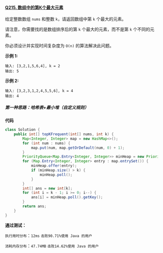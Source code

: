 #### [Q215. 数组中的第K个最大元素](https://leetcode.cn/problems/kth-largest-element-in-an-array/?envType=study-plan-v2&envId=top-100-liked)

给定整数数组 `nums` 和整数 `k`，请返回数组中第 `k` 个最大的元素。

请注意，你需要找的是数组排序后的第 `k` 个最大的元素，而不是第 `k` 个不同的元素。

你必须设计并实现时间复杂度为 `O(n)` 的算法解决此问题。

 

**示例 1:**

```
输入: [3,2,1,5,6,4], k = 2
输出: 5
```

**示例 2:**

```
输入: [3,2,3,1,2,4,5,5,6], k = 4
输出: 4
```

 

##### 第一种思路：哈希表+最小堆（自定义规则）

**代码**

```java
class Solution {
    public int[] topKFrequent(int[] nums, int k) {
        Map<Integer, Integer> map = new HashMap<>();
        for (int num : nums) {
            map.put(num, map.getOrDefault(num, 0) + 1);
        }
        PriorityQueue<Map.Entry<Integer, Integer>> minHeap = new PriorityQueue<>((a, b) -> a.getValue() - b.getValue());
        for (Map.Entry<Integer, Integer> entry : map.entrySet()) {
            minHeap.offer(entry);
            if (minHeap.size() > k) {
                minHeap.poll();
            }
        }
        int[] ans = new int[k];
        for (int i = k - 1; i >= 0; i--) {
            ans[i] = minHeap.poll().getKey();
        }
        return ans;
    }
}
```

**通过测试：**

`执行用时分布`：`12ms`			`击败90.71%使用 Java 的用户`

`消耗内存分布`：`47.74MB`	`击败14.62%使用 Java 的用户`